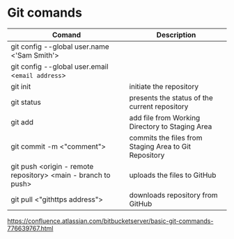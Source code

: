 # Git comands
|Comand|Description|
|---|---|
|git config --global user.name <'Sam Smith'>||
|git config --global user.email <`email address`>||
|git init| initiate the repository|
|git status|presents the status of the current repository|
|git add <filename>| add file from Working Directory to Staging Area|
|git commit -m <"comment">| commits the files from Staging Area to Git Repository|
|git push <origin - remote repository> <main - branch to push>| uploads the files to GitHub|
|git pull <"githttps address">|downloads repository from GitHub|

https://confluence.atlassian.com/bitbucketserver/basic-git-commands-776639767.html